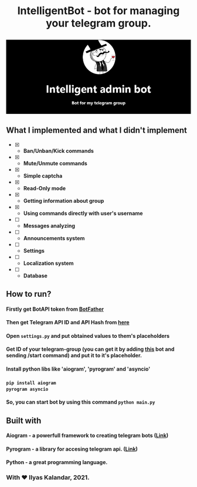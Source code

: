 # <p align=center>IntelligentBot - bot for managing your telegram group.</p>
<img src='.github/intelligent.png'/> <br>
## What I implemented and what I didn't implement
 - [x] - <b>Ban/Unban/Kick commands</b>
 - [X] - <b>Mute/Unmute commands</b>
 - [x] - <b>Simple captcha</b>
 - [X] - <b>Read-Only mode</b>
 - [x] - <b>Getting information about group</b>
 - [X] - <b>Using commands directly with user's username</b>
 - [ ] - <b>Messages analyzing</b>
 - [ ] - <b>Announcements system</b>
 - [ ] - <b>Settings</b>
 - [ ] - <b>Localization system</b>
 - [ ] - <b>Database</b>

 ## How to run?
 #### Firstly get BotAPI token from <a href='https://t.me/BotFather'>BotFather</a> <br>
 #### Then get Telegram API ID and API Hash from <a href='https://my.telegram.org/apps'>here</a>
 #### Open <code>settings.py</code> and put obtained values to them's placeholders 
 #### Get ID of your telegram-group (you can get it by adding <a href='https://t.me/my_id_bot'>this</a> bot and sending /start command) and put it to it's placeholder.
 #### Install python libs like 'aiogram', 'pyrogram' and 'asyncio'
 #### <code>pip install aiogram pyrogram asyncio</code>
 #### So, you can start bot by using this command <code>python main.py</code>
 
## Built with
#### Aiogram - a powerfull framework to creating telegram bots (<a href='https://pypi.org/project/aiogram/'>Link</a>)
#### Pyrogram - a library for accesing telegram api. (<a href='https://github.com/pyrogram/pyrogram'>Link</a>)
#### Python - a great programming language.

### With ❤ Ilyas Kalandar, 2021.
